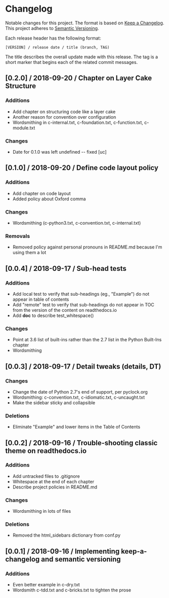 # Changelog

Notable changes for this project. The format is based on
[Keep a Changelog](https://keepachangelog.com/en/1.0.0/). This project
adheres to [Semantic Versioning](https://semver.org/spec/v2.0.0.html).

Each release header has the following format:

    [VERSION] / release date / title (branch, TAG)

The title describes the overall update made with this release. The tag is a
short marker that begins each of the related commit messages.

## [0.2.0] / 2018-09-20 / Chapter on Layer Cake Structure
### Additions
 * Add chapter on structuring code like a layer cake
 * Another reason for convention over configuration
 * Wordsmithing in c-internal.txt, c-foundation.txt, c-function.txt,
   c-module.txt

### Changes
 * Date for 0.1.0 was left undefined -- fixed [uc]


## [0.1.0] / 2018-09-20 / Define code layout policy
### Additions
 * Add chapter on code layout
 * Added policy about Oxford comma

### Changes
 * Wordsmithing (c-python3.txt, c-convention.txt, c-internal.txt)

### Removals
 * Removed policy against personal pronouns in README.md because I'm using
   them a lot


## [0.0.4] / 2018-09-17 / Sub-head tests
### Additions
 * Add local test to verify that sub-headings (eg., "Example") do not
   appear in table of contents
 * Add "remote" test to verify that sub-headings do not appear in TOC from
   the version of the content on readthedocs.io
 * Add __doc__ to describe test_whitespace()

### Changes
 * Point at 3.6 list of built-ins rather than the 2.7 list in the Python
   Built-Ins chapter
 * Wordsmithing

## [0.0.3] / 2018-09-17 / Detail tweaks (details, DT)
### Changes
 * Change the date of Python 2.7's end of support, per pyclock.org
 * Wordsmithing: c-convention.txt, c-idiomatic.txt, c-uncaught.txt
 * Make the sidebar sticky and collapsible
### Deletions
 * Eliminate "Example" and lower items in the Table of Contents


## [0.0.2] / 2018-09-16 / Trouble-shooting classic theme on readthedocs.io
### Additions
 * Add untracked files to .gitignore
 * Whitespace at the end of each chapter
 * Describe project policies in README.md

### Changes
 * Wordsmithing in lots of files

### Deletions
 * Removed the html_sidebars dictionary from conf.py


## [0.0.1] / 2018-09-16 / Implementing keep-a-changelog and semantic versioning
### Additions

 * Even better example in c-dry.txt
 * Wordsmith c-tdd.txt and c-bricks.txt to tighten the prose
